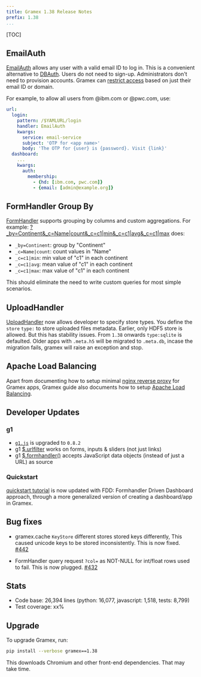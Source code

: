 ```yaml
---
title: Gramex 1.38 Release Notes
prefix: 1.38
...
```


[TOC]

## EmailAuth

[EmailAuth](../../auth/#emailauth) allows any user with a valid email ID to log
in. This is a convenient alternative to [DBAuth](../../auth/#dbauth). Users do
not need to sign-up. Administrators don't need to provision accounts. Gramex can
[restrict access](../../auth/#authorization) based on just their email ID or
domain.

For example, to allow all users from @ibm.com or @pwc.com, use:

```yaml
url:
  login:
    pattern: /$YAMLURL/login
    handler: EmailAuth
    kwargs:
      service: email-service
      subject: 'OTP for <app name>'
      body: 'The OTP for {user} is {password}. Visit {link}'
  dashboard:
    ...
    kwargs:
      auth:
        membership:
          - {hd: [ibm.com, pwc.com]}
          - {email: [admin@example.org]}
```

## FormHandler Group By

[FormHandler](../../formhandler/#formhandler-groupby) supports grouping by
columns and custom aggregations. For example:
[?_by=Continent&_c=Name|count&_c=c1|min&_c=c1|avg&_c=c1|max](../../formhandler/flags?_by=Continent&_c=Name|count&_c=c1|min&_c=c1|avg&_c=c1|max&_format=table) does:

- `_by=Continent`: group by "Continent"
- `_c=Name|count`: count values in "Name"
- `_c=c1|min`: min value of "c1" in each continent
- `_c=c1|avg`: mean value of "c1" in each continent
- `_c=c1|max`: max value of "c1" in each continent

This should eliminate the need to write custom queries for most simple scenarios.

## UploadHandler

[UploadHandler](../../uploadhandler/) now allows developer to specify store types.
You define the `store` `type:` to store uploaded files metadata.
Earlier, only HDF5 store is allowed. But this has stability issues.
From `1.38` onwards `type:sqlite` is defaulted.
Older apps with `.meta.h5` will be migrated to `.meta.db`, incase the migration fails,
gramex will raise an exception and stop.

## Apache Load Balancing

Apart from documenting how to setup minimal
[nginx reverse proxy](../../deploy/#nginx-reverse-proxy) for Gramex apps,
Gramex guide also documents how to setup [Apache Load Balancing](../../deploy/#apache-load-balancing).

## Developer Updates

### g1

- [`g1.js`](https://code.gramener.com/cto/g1) is upgraded to `0.8.2`
- g1 [$.urlfilter](https://code.gramener.com/cto/g1#urlfilter) works on forms,
  inputs & sliders (not just links)
- g1 [$.formhandler()](https://code.gramener.com/cto/g1#formhandler) accepts
  JavaScript data objects (instead of just a URL) as source

### Quickstart

[quickstart tutorial](../../tutorials/quickstart/) is now updated with FDD: Formhandler Driven Dashboard
approach, through a more generalized version of creating a dashboard/app in Gramex.

## Bug fixes

- gramex.cache `KeyStore` different stores stored keys differently, This caused unicode keys to be
stored inconsistently. This is now fixed.
[#442](https://code.gramener.com/cto/gramex/issues/442)

- FormHandler query request `?col=` as NOT-NULL for int/float rows used to fail. This is now plugged.
[#432](https://code.gramener.com/cto/gramex/issues/432)

## Stats

- Code base: 26,394 lines (python: 16,077, javascript: 1,518, tests: 8,799)
- Test coverage: xx%

## Upgrade

To upgrade Gramex, run:

```bash
pip install --verbose gramex==1.38
```

This downloads Chromium and other front-end dependencies. That may take time.
